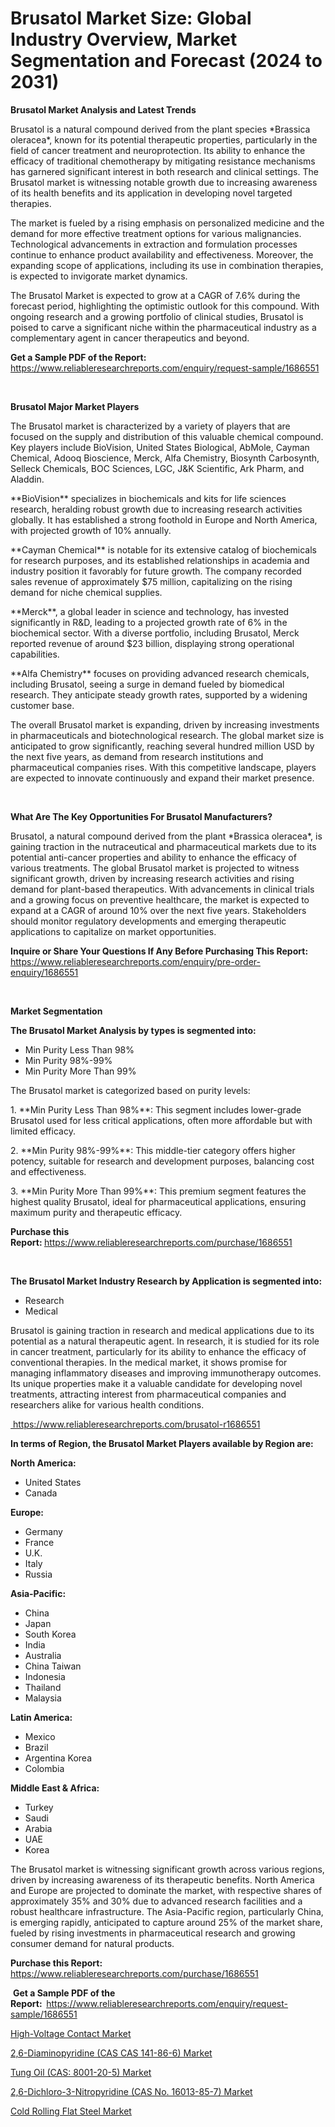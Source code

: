 <p><h1>Brusatol Market Size: Global Industry Overview, Market Segmentation and Forecast (2024 to 2031)</h1></p><p><strong>Brusatol Market Analysis and Latest Trends</strong></p>
<p><p>Brusatol is a natural compound derived from the plant species *Brassica oleracea*, known for its potential therapeutic properties, particularly in the field of cancer treatment and neuroprotection. Its ability to enhance the efficacy of traditional chemotherapy by mitigating resistance mechanisms has garnered significant interest in both research and clinical settings. The Brusatol market is witnessing notable growth due to increasing awareness of its health benefits and its application in developing novel targeted therapies.</p><p>The market is fueled by a rising emphasis on personalized medicine and the demand for more effective treatment options for various malignancies. Technological advancements in extraction and formulation processes continue to enhance product availability and effectiveness. Moreover, the expanding scope of applications, including its use in combination therapies, is expected to invigorate market dynamics. </p><p>The Brusatol Market is expected to grow at a CAGR of 7.6% during the forecast period, highlighting the optimistic outlook for this compound. With ongoing research and a growing portfolio of clinical studies, Brusatol is poised to carve a significant niche within the pharmaceutical industry as a complementary agent in cancer therapeutics and beyond.</p></p>
<p><strong>Get a Sample PDF of the Report:&nbsp;</strong> <a href="https://www.reliableresearchreports.com/enquiry/request-sample/1686551?utm_campaign=1635&utm_medium=2&utm_source=Github&utm_content=ia&utm_term=16102024&utm_id=brusatol">https://www.reliableresearchreports.com/enquiry/request-sample/1686551</a></p>
<p>&nbsp;</p>
<p><strong>Brusatol Major Market Players</strong></p>
<p><p>The Brusatol market is characterized by a variety of players that are focused on the supply and distribution of this valuable chemical compound. Key players include BioVision, United States Biological, AbMole, Cayman Chemical, Adooq Bioscience, Merck, Alfa Chemistry, Biosynth Carbosynth, Selleck Chemicals, BOC Sciences, LGC, J&K Scientific, Ark Pharm, and Aladdin.</p><p>**BioVision** specializes in biochemicals and kits for life sciences research, heralding robust growth due to increasing research activities globally. It has established a strong foothold in Europe and North America, with projected growth of 10% annually.</p><p>**Cayman Chemical** is notable for its extensive catalog of biochemicals for research purposes, and its established relationships in academia and industry position it favorably for future growth. The company recorded sales revenue of approximately $75 million, capitalizing on the rising demand for niche chemical supplies.</p><p>**Merck**, a global leader in science and technology, has invested significantly in R&D, leading to a projected growth rate of 6% in the biochemical sector. With a diverse portfolio, including Brusatol, Merck reported revenue of around $23 billion, displaying strong operational capabilities.</p><p>**Alfa Chemistry** focuses on providing advanced research chemicals, including Brusatol, seeing a surge in demand fueled by biomedical research. They anticipate steady growth rates, supported by a widening customer base.</p><p>The overall Brusatol market is expanding, driven by increasing investments in pharmaceuticals and biotechnological research. The global market size is anticipated to grow significantly, reaching several hundred million USD by the next five years, as demand from research institutions and pharmaceutical companies rises. With this competitive landscape, players are expected to innovate continuously and expand their market presence.</p></p>
<p>&nbsp;</p>
<p><strong>What Are The Key Opportunities For Brusatol Manufacturers?</strong></p>
<p><p>Brusatol, a natural compound derived from the plant *Brassica oleracea*, is gaining traction in the nutraceutical and pharmaceutical markets due to its potential anti-cancer properties and ability to enhance the efficacy of various treatments. The global Brusatol market is projected to witness significant growth, driven by increasing research activities and rising demand for plant-based therapeutics. With advancements in clinical trials and a growing focus on preventive healthcare, the market is expected to expand at a CAGR of around 10% over the next five years. Stakeholders should monitor regulatory developments and emerging therapeutic applications to capitalize on market opportunities.</p></p>
<p><strong>Inquire or Share Your Questions If Any Before Purchasing This Report:</strong> <a href="https://www.reliableresearchreports.com/enquiry/pre-order-enquiry/1686551?utm_campaign=1635&utm_medium=2&utm_source=Github&utm_content=ia&utm_term=16102024&utm_id=brusatol">https://www.reliableresearchreports.com/enquiry/pre-order-enquiry/1686551</a></p>
<p>&nbsp;</p>
<p><strong>Market Segmentation</strong></p>
<p><strong>The Brusatol Market Analysis by types is segmented into:</strong></p>
<p><ul><li>Min Purity Less Than 98%</li><li>Min Purity 98%-99%</li><li>Min Purity More Than 99%</li></ul></p>
<p><p>The Brusatol market is categorized based on purity levels: </p><p>1. **Min Purity Less Than 98%**: This segment includes lower-grade Brusatol used for less critical applications, often more affordable but with limited efficacy.</p><p>2. **Min Purity 98%-99%**: This middle-tier category offers higher potency, suitable for research and development purposes, balancing cost and effectiveness.</p><p>3. **Min Purity More Than 99%**: This premium segment features the highest quality Brusatol, ideal for pharmaceutical applications, ensuring maximum purity and therapeutic efficacy.</p></p>
<p><strong>Purchase this Report:&nbsp;</strong><a href="https://www.reliableresearchreports.com/purchase/1686551?utm_campaign=1635&utm_medium=2&utm_source=Github&utm_content=ia&utm_term=16102024&utm_id=brusatol">https://www.reliableresearchreports.com/purchase/1686551</a></p>
<p>&nbsp;</p>
<p><strong>The Brusatol Market Industry Research by Application is segmented into:</strong></p>
<p><ul><li>Research</li><li>Medical</li></ul></p>
<p><p>Brusatol is gaining traction in research and medical applications due to its potential as a natural therapeutic agent. In research, it is studied for its role in cancer treatment, particularly for its ability to enhance the efficacy of conventional therapies. In the medical market, it shows promise for managing inflammatory diseases and improving immunotherapy outcomes. Its unique properties make it a valuable candidate for developing novel treatments, attracting interest from pharmaceutical companies and researchers alike for various health conditions.</p></p>
<p><a href="https://www.reliableresearchreports.com/brusatol-r1686551?utm_campaign=1635&utm_medium=2&utm_source=Github&utm_content=ia&utm_term=16102024&utm_id=brusatol">&nbsp;https://www.reliableresearchreports.com/brusatol-r1686551</a></p>
<p><strong>In terms of Region, the Brusatol Market Players available by Region are:</strong></p>
<p>
    <p> <strong> North America: </strong>
        <ul>
            <li>United States</li>
            <li>Canada</li>
        </ul>
        </p> 
    <p> <strong> Europe: </strong>
        <ul>
            <li>Germany</li>
            <li>France</li>
            <li>U.K.</li>
            <li>Italy</li>
            <li>Russia</li>
        </ul>
        </p> 
    <p> <strong> Asia-Pacific: </strong>
        <ul>
            <li>China</li>
            <li>Japan</li>
            <li>South Korea</li>
            <li>India</li>
            <li>Australia</li>
            <li>China Taiwan</li>
            <li>Indonesia</li>
            <li>Thailand</li>
            <li>Malaysia</li>
        </ul>
        </p> 
    <p> <strong> Latin America: </strong>
        <ul>
            <li>Mexico</li>
            <li>Brazil</li>
            <li>Argentina Korea</li>
            <li>Colombia</li>
        </ul>
        </p> 
    <p> <strong> Middle East & Africa: </strong>
        <ul>
            <li>Turkey</li>
            <li>Saudi</li>
            <li>Arabia</li>
            <li>UAE</li>
            <li>Korea</li>
        </ul>
    </p>
    </p>
<p><p>The Brusatol market is witnessing significant growth across various regions, driven by increasing awareness of its therapeutic benefits. North America and Europe are projected to dominate the market, with respective shares of approximately 35% and 30% due to advanced research facilities and a robust healthcare infrastructure. The Asia-Pacific region, particularly China, is emerging rapidly, anticipated to capture around 25% of the market share, fueled by rising investments in pharmaceutical research and growing consumer demand for natural products.</p></p>
<p><strong>Purchase this Report: </strong><a href="https://www.reliableresearchreports.com/purchase/1686551?utm_campaign=1635&utm_medium=2&utm_source=Github&utm_content=ia&utm_term=16102024&utm_id=brusatol">https://www.reliableresearchreports.com/purchase/1686551</a></p>
<p>&nbsp;<strong>Get a Sample PDF of the Report:&nbsp;&nbsp;</strong><a href="https://www.reliableresearchreports.com/enquiry/request-sample/1686551?utm_campaign=1635&utm_medium=2&utm_source=Github&utm_content=ia&utm_term=16102024&utm_id=brusatol">https://www.reliableresearchreports.com/enquiry/request-sample/1686551</a></p>
<p><strong></strong></p>
<p><p><a href="https://www.linkedin.com/pulse/high-voltage-contact-market-global-regional-analysis-2024-uvanf?trk=public_post_embed_feed-article-content&utm_campaign=1635&utm_medium=2&utm_source=Github&utm_content=ia&utm_term=16102024&utm_id=brusatol">High-Voltage Contact Market</a></p><p><a href="https://www.linkedin.com/pulse/26-diaminopyridine-cas-141-86-6-market-analysis-report-global-ku80f?trk=public_post_embed_feed-article-content&utm_campaign=1635&utm_medium=2&utm_source=Github&utm_content=ia&utm_term=16102024&utm_id=brusatol">2,6-Diaminopyridine (CAS CAS 141-86-6) Market</a></p><p><a href="https://www.linkedin.com/pulse/market-insights-global-tung-oil-cas-8001-20-5-forecast-innovation-ikazf?trk=public_post_embed_feed-article-content&utm_campaign=1635&utm_medium=2&utm_source=Github&utm_content=ia&utm_term=16102024&utm_id=brusatol">Tung Oil (CAS: 8001-20-5) Market</a></p><p><a href="https://www.linkedin.com/pulse/market-leaders-laggards-global-26-dichloro-3-nitropyridine-edaef?trk=public_post_embed_feed-article-content&utm_campaign=1635&utm_medium=2&utm_source=Github&utm_content=ia&utm_term=16102024&utm_id=brusatol">2,6-Dichloro-3-Nitropyridine (CAS No. 16013-85-7) Market</a></p><p><a href="https://www.linkedin.com/pulse/cold-rolling-flat-steel-market-outlook-forecast-from-2024-2031-3thkf?trk=public_post_embed_feed-article-content&utm_campaign=1635&utm_medium=2&utm_source=Github&utm_content=ia&utm_term=16102024&utm_id=brusatol">Cold Rolling Flat Steel Market</a></p></p>